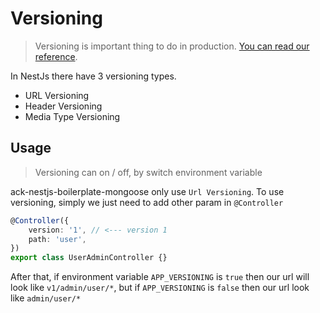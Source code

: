 # Versioning

> Versioning is important thing to do in production. [You can read our reference](https://app.gitbook.com/s/TzVFtOmFht2SbvQi3eel/).

In NestJs there have 3 versioning types.

* URL Versioning
* Header Versioning
* Media Type Versioning

## Usage

> Versioning can on / off, by switch environment variable

ack-nestjs-boilerplate-mongoose only use `Url Versioning`. To use versioning, simply we just need to add other param in `@Controller`

```typescript
@Controller({
    version: '1', // <--- version 1
    path: 'user',
})
export class UserAdminController {}
```

After that, if environment variable `APP_VERSIONING` is `true` then our url will look like `v1/admin/user/*`, but if `APP_VERSIONING` is `false` then  our url look like `admin/user/*`
